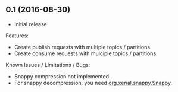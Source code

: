 ## 0.1 (2016-08-30)

  - Initial release

Features:

  - Create publish requests with multiple topics / partitions.
  - Create consume requests with mulciple topics / partitions.

Known Issues / Limitations / Bugs:

  - Snappy compression not implemented.
  - For snappy decompression, you need [org.xerial.snappy.Snappy](https://github.com/xerial/snappy-java).

